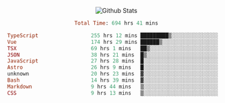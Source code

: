 <!DOCTYPE html>
<body>
<div align="center">
  
  ![Github Stats](https://github-readme-stats.vercel.app/api?username=verycrunchy&show_icons=true&theme=radical)

<!--START_SECTION:waka-->

```ruby
Total Time: 694 hrs 41 mins

TypeScript                 255 hrs 12 mins █████████▒░░░░░░░░░░░░░░░   36.75 %
Vue                        174 hrs 29 mins ██████▒░░░░░░░░░░░░░░░░░░   25.12 %
TSX                        69 hrs 1 mins   ██▒░░░░░░░░░░░░░░░░░░░░░░   09.94 %
JSON                       38 hrs 21 mins  █▒░░░░░░░░░░░░░░░░░░░░░░░   05.52 %
JavaScript                 27 hrs 28 mins  █░░░░░░░░░░░░░░░░░░░░░░░░   03.95 %
Astro                      26 hrs 9 mins   █░░░░░░░░░░░░░░░░░░░░░░░░   03.77 %
unknown                    20 hrs 23 mins  ▓░░░░░░░░░░░░░░░░░░░░░░░░   02.94 %
Bash                       14 hrs 39 mins  ▓░░░░░░░░░░░░░░░░░░░░░░░░   02.11 %
Markdown                   9 hrs 44 mins   ▒░░░░░░░░░░░░░░░░░░░░░░░░   01.40 %
CSS                        9 hrs 13 mins   ▒░░░░░░░░░░░░░░░░░░░░░░░░   01.33 %
```

<!--END_SECTION:waka-->
</div>
</body>
</html>

